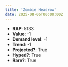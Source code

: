 ```yaml
---
title: 'Zombie Headrow'
date: 2025-08-06T00:00:00Z
---
```

- **RAP**: 5133
- **Value**: -1
- **Demand level**: -1
- **Trend**: -1
- **Projected?**: True
- **Hyped?**: True
- **Rare?**: True
